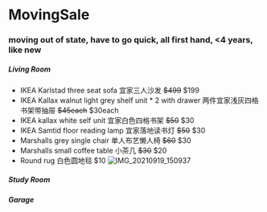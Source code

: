 # MovingSale
### moving out of state, have to go quick, all first hand, <4 years, like new
##### Living Room
- IKEA Karlstad three seat sofa 宜家三人沙发  ~~$499~~  $199
- IKEA Kallax walnut light grey shelf unit * 2 with drawer 两件宜家浅灰四格书架带抽屉 ~~$45each~~  $30each
- IKEA kallax white self unit 宜家白色四格书架 ~~$50~~ $30
- IKEA Samtid floor reading lamp 宜家落地读书灯 ~~$50~~ $30
- Marshalls grey single chair 单人布艺懒人椅 ~~$60~~ $30 
- Marshalls small coffee table 小茶几 ~~$30~~ $20
- Round rug 白色圆地毯 $10
![IMG_20210919_150937](https://user-images.githubusercontent.com/91032527/133942798-a9f4acc7-b849-42d5-a147-a4f4f494e782.jpg)

##### Study Room


##### Garage

